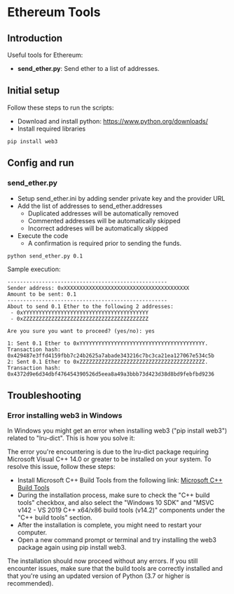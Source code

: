# Ethereum Tools

## Introduction

Useful tools for Ethereum:
* **send_ether.py**: Send ether to a list of addresses.

## Initial setup

Follow these steps to run the scripts:

* Download and install python: https://www.python.org/downloads/
* Install required libraries

```
pip install web3
```

## Config and run

### send_ether.py

* Setup send_ether.ini by adding sender private key and the provider URL
* Add the list of addresses to send_ether.addresses
  * Duplicated addresses will be automatically removed
  * Commented addresses will be automatically skipped
  * Incorrect addreses will be automatically skipped
* Execute the code
  * A confirmation is required prior to sending the funds.

```
python send_ether.py 0.1
```

Sample execution:

```
---------------------------------------------------
Sender address: 0xXXXXXXXXXXXXXXXXXXXXXXXXXXXXXXXXXXXXXXXX
Amount to be sent: 0.1
---------------------------------------------------
About to send 0.1 Ether to the following 2 addresses:
 - 0xYYYYYYYYYYYYYYYYYYYYYYYYYYYYYYYYYYYYYYYY
 - 0xZZZZZZZZZZZZZZZZZZZZZZZZZZZZZZZZZZZZZZZZ

Are you sure you want to proceed? (yes/no): yes

1: Sent 0.1 Ether to 0xYYYYYYYYYYYYYYYYYYYYYYYYYYYYYYYYYYYYYYYY. Transaction hash: 0x429487e3ffd4159fbb7c24b2625a7abade343216c7bc3ca21ea127067e534c5b
2: Sent 0.1 Ether to 0xZZZZZZZZZZZZZZZZZZZZZZZZZZZZZZZZZZZZZZZZ. Transaction hash: 0x4372d9e6d34dbf476454390526d5eea8a49a3bbb73d423d38d8bd9febfbd9236
```

## Troubleshooting

### Error installing web3 in Windows

In Windows you might get an error when installing web3 ("pip install web3") related to "lru-dict".
This is how you solve it:

The error you're encountering is due to the lru-dict package requiring Microsoft Visual C++ 14.0 or greater to be installed on your system. To resolve this issue, follow these steps:

* Install Microsoft C++ Build Tools from the following link:  [Microsoft C++ Build Tools](https://visualstudio.microsoft.com/visual-cpp-build-tools/)
* During the installation process, make sure to check the "C++ build tools" checkbox, and also select the "Windows 10 SDK" and "MSVC v142 - VS 2019 C++ x64/x86 build tools (v14.2)" components under the "C++ build tools" section.
* After the installation is complete, you might need to restart your computer.
* Open a new command prompt or terminal and try installing the web3 package again using pip install web3.

The installation should now proceed without any errors. If you still encounter issues, make sure that the build tools are correctly installed and that you're using an updated version of Python (3.7 or higher is recommended).

